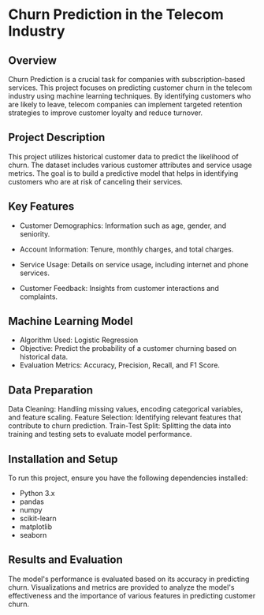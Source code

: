 # Churn Prediction in the Telecom Industry
## Overview

Churn Prediction is a crucial task for companies with subscription-based services. This project focuses on predicting customer churn in the telecom industry using machine learning techniques. By identifying customers who are likely to leave, telecom companies can implement targeted retention strategies to improve customer loyalty and reduce turnover.

## Project Description
This project utilizes historical customer data to predict the likelihood of churn. The dataset includes various customer attributes and service usage metrics. The goal is to build a predictive model that helps in identifying customers who are at risk of canceling their services.

## Key Features
* Customer Demographics: Information such as age, gender, and seniority.
  
* Account Information: Tenure, monthly charges, and total charges.
  
* Service Usage: Details on service usage, including internet and phone services.
  
* Customer Feedback: Insights from customer interactions and complaints.

## Machine Learning Model
- Algorithm Used: Logistic Regression
- Objective: Predict the probability of a customer churning based on historical data.
- Evaluation Metrics: Accuracy, Precision, Recall, and F1 Score.

## Data Preparation
Data Cleaning: Handling missing values, encoding categorical variables, and feature scaling.
Feature Selection: Identifying relevant features that contribute to churn prediction.
Train-Test Split: Splitting the data into training and testing sets to evaluate model performance.

## Installation and Setup
To run this project, ensure you have the following dependencies installed:

* Python 3.x
* pandas
* numpy
* scikit-learn
* matplotlib
* seaborn

## Results and Evaluation
The model's performance is evaluated based on its accuracy in predicting churn. Visualizations and metrics are provided to analyze the model's effectiveness and the importance of various features in predicting customer churn.
